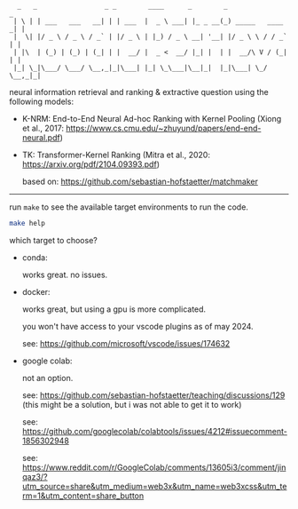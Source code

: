 ```
  _   _                 _ _        ____      _        _                 _ 
 | \ | | ___   ___   __| | | ___  |  _ \ ___| |_ _ __(_) _____   ____ _| |
 |  \| |/ _ \ / _ \ / _` | |/ _ \ | |_) / _ \ __| '__| |/ _ \ \ / / _` | |
 | |\  | (_) | (_) | (_| | |  __/ |  _ <  __/ |_| |  | |  __/\ V / (_| | |
 |_| \_|\___/ \___/ \__,_|_|\___| |_| \_\___|\__|_|  |_|\___| \_/ \__,_|_|
```

neural information retrieval and ranking & extractive question using the following models:

-   K-NRM: End-to-End Neural Ad-hoc Ranking with Kernel Pooling (Xiong et al., 2017: https://www.cs.cmu.edu/~zhuyund/papers/end-end-neural.pdf)
-   TK: Transformer-Kernel Ranking (Mitra et al., 2020: https://arxiv.org/pdf/2104.09393.pdf)

    based on: https://github.com/sebastian-hofstaetter/matchmaker

---

run `make` to see the available target environments to run the code.

```bash
make help
```

which target to choose?

-   conda:

    works great. no issues.

-   docker:

    works great, but using a gpu is more complicated.
    
    you won't have access to your vscode plugins as of may 2024.

    see: https://github.com/microsoft/vscode/issues/174632

-   google colab:

    not an option.

    see: https://github.com/sebastian-hofstaetter/teaching/discussions/129 (this might be a solution, but i was not able to get it to work)

    see: https://github.com/googlecolab/colabtools/issues/4212#issuecomment-1856302948

    see: https://www.reddit.com/r/GoogleColab/comments/13605i3/comment/jinqaz3/?utm_source=share&utm_medium=web3x&utm_name=web3xcss&utm_term=1&utm_content=share_button
